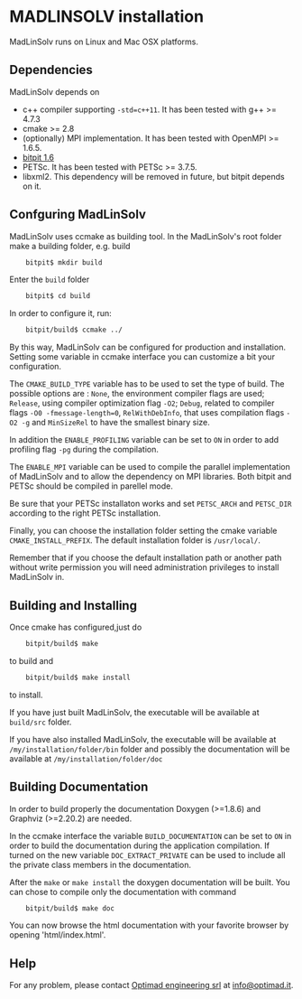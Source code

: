 # MADLINSOLV installation

MadLinSolv runs on Linux and Mac OSX platforms.

## Dependencies
MadLinSolv depends on
* c++ compiler supporting `-std=c++11`. It has been tested with g++ >= 4.7.3
* cmake >= 2.8
* (optionally) MPI implementation. It has been tested with OpenMPI >= 1.6.5.
* [bitpit 1.6](https://github.com/optimad/bitpit)
* PETSc. It has been tested with PETSc >= 3.7.5.
* libxml2. This dependency will be removed in future, but bitpit depends on it.

## Confguring MadLinSolv
MadLinSolv uses ccmake as building tool.
In the MadLinSolv's root folder make a building folder, e.g. build
```bash
    bitpit$ mkdir build
```
Enter the `build` folder
```bash
    bitpit$ cd build
```
 In order to configure it, run:
```bash
    bitpit/build$ ccmake ../
```
 By this way, MadLinSolv can be configured for production and installation.
Setting some variable in ccmake interface you can customize a bit your configuration.

The `CMAKE_BUILD_TYPE` variable has to be used to set the type of build. The possible options are : `None`, the environment compiler flags are used; `Release`, using compiler optimization flag `-O2`; `Debug`, related to compiler flags `-O0 -fmessage-length=0`, `RelWithDebInfo`, that uses compilation flags `-O2 -g` and `MinSizeRel` to have the smallest binary size.

In addition the `ENABLE_PROFILING` variable can be set to `ON` in order to add profiling flag `-pg` during the compilation.

The `ENABLE_MPI` variable can be used to compile the parallel implementation of MadLinSolv and to allow the dependency on MPI libraries. Both bitpit and PETSc should be compiled in parellel mode.

Be sure that your PETSc installaton works and set `PETSC_ARCH` and `PETSC_DIR` according to the right PETSc installation.

Finally, you can choose the installation folder setting the cmake variable `CMAKE_INSTALL_PREFIX`. The default installation folder is `/usr/local/`.

Remember that if you choose the default installation path or another path without write permission you will need administration privileges to install MadLinSolv in.

## Building and Installing
Once cmake has configured,just do
```bash
    bitpit/build$ make   
```
to build and
```bash
    bitpit/build$ make install   
```
to install.

If you have just built MadLinSolv, the executable will be available at `build/src` folder.

If you have also installed MadLinSolv, the executable will be available at `/my/installation/folder/bin` folder and possibly the documentation will be available at `/my/installation/folder/doc`

## Building Documentation
In order to build properly the documentation Doxygen (>=1.8.6) and Graphviz (>=2.20.2) are needed.

In the ccmake interface the variable `BUILD_DOCUMENTATION` can be set to `ON` in order to build the documentation during the application compilation. 
If turned on the new variable `DOC_EXTRACT_PRIVATE` can be used to include all the private class members in the documentation.
  
After the `make` or `make install` the doxygen documentation will be built. You can chose to compile only the documentation with command 
```bash
    bitpit/build$ make doc   
```
You can now browse the html documentation with your favorite browser by opening 'html/index.html'.

## Help
For any problem, please contact <a href="http://www.optimad.it">Optimad engineering srl</a> at info@optimad.it. 
